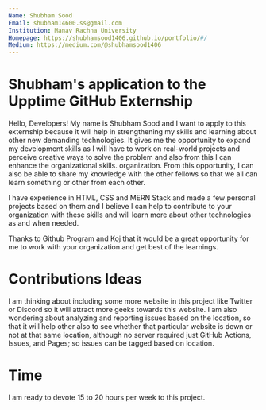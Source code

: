 ```yaml
---
Name: Shubham Sood
Email: shubham14600.ss@gmail.com
Institution: Manav Rachna University
Homepage: https://shubhamsood1406.github.io/portfolio/#/
Medium: https://medium.com/@shubhamsood1406
---
```


# Shubham's application to the Upptime GitHub Externship

Hello, Developers! My name is Shubham Sood and I want to apply to this externship because it will help in strengthening my skills and learning about other new demanding technologies. It gives me the opportunity to expand my development skills as I will have to work on real-world projects and perceive creative ways to solve the problem and also from this I can enhance the organizational skills. organization. From this opportunity, I can also be able to share my knowledge with the other fellows so that we all can learn something or other from each other.

I have experience in HTML, CSS and MERN Stack and made a few personal projects based on them and I believe I can help to contribute to your organization with these skills and will learn more about other technologies as and when needed.

Thanks to Github Program and Koj that it would be a great opportunity for me to work with your organization and get best of the learnings.

# Contributions Ideas

I am thinking about including some more website in this project like Twitter or Discord so it will attract more geeks towards this website. I am also wondering about analyzing and reporting issues based on the location, so that it will help other also to see whether that particular website is down or not at that same location, although no server required just GitHub Actions, Issues, and Pages; so issues can be tagged based on location.

# Time

I am ready to devote 15 to 20 hours per week to this project.
